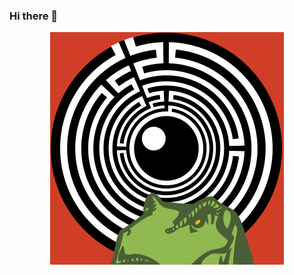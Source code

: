 ### Hi there 👋

<div align="center" class=holder>
<img src="https://raw.githubusercontent.com/StevenACoffman/StevenACoffman/master/header.svg" width="374.0" height="372.0" border=0 />
</div>

<!--
**StevenACoffman/StevenACoffman** is a ✨ _special_ ✨ repository because its `README.md` (this file) appears on your GitHub profile.

Here are some ideas to get you started:

- 🔭 I’m currently working on ...
- 🌱 I’m currently learning ...
- 👯 I’m looking to collaborate on ...
- 🤔 I’m looking for help with ...
- 💬 Ask me about ...
- 📫 How to reach me: ...
- 😄 Pronouns: ...
- ⚡ Fun fact: ...
-->
